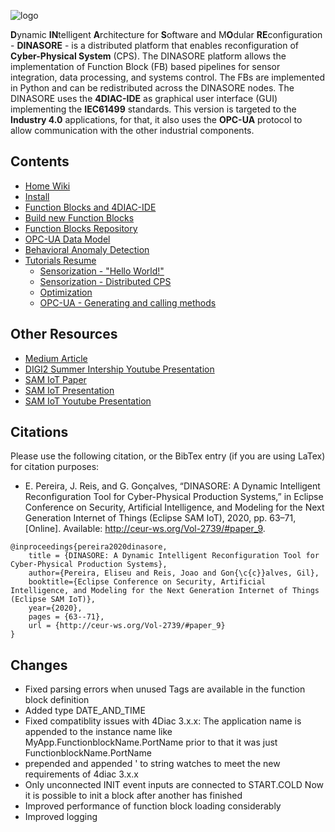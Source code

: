 ![logo](https://github.com/DIGI2-FEUP/dinasore/wiki/images/logo.png)

**D**ynamic **IN**telligent **A**rchitecture for **S**oftware and M**O**dular **RE**configuration - **DINASORE** - is a
distributed platform that enables reconfiguration of **Cyber-Physical System** (CPS). The DINASORE platform allows the
implementation of Function Block (FB) based pipelines for sensor integration, data processing, and systems control. The
FBs are implemented in Python and can be redistributed across the DINASORE nodes. The DINASORE uses the **4DIAC-IDE** as
graphical user interface (GUI) implementing the **IEC61499** standards. This version is targeted to the **Industry 4.0**
applications, for that, it also uses the **OPC-UA** protocol to allow communication with the other industrial
components.

## Contents

* [Home Wiki](https://github.com/DIGI2-FEUP/dinasore/wiki)
* [Install](https://github.com/DIGI2-FEUP/dinasore/wiki/1.-Install)
* [Function Blocks and 4DIAC-IDE](https://github.com/DIGI2-FEUP/dinasore/wiki/2.-Function-Blocks-and-4DIAC)
* [Build new Function Blocks](https://github.com/DIGI2-FEUP/dinasore/wiki/2.1.-Build-new-Function-Blocks)
* [Function Blocks Repository](https://github.com/DIGI2-FEUP/dinasore_function_blocks)
* [OPC-UA Data Model](https://github.com/DIGI2-FEUP/dinasore/wiki/2.3.-OPC-UA-Data-Model)
* [Behavioral Anomaly Detection](https://github.com/DIGI2-FEUP/dinasore/wiki/2.2.-Behavioral-Anomaly-Detection-functionality)
* [Tutorials Resume](https://github.com/DIGI2-FEUP/dinasore/wiki/3.-Tutorials-Resume)
    * [Sensorization - "Hello World!"](https://github.com/DIGI2-FEUP/dinasore/wiki/3.1.-Hands-On:-Sensorization-"Hello-World!")
    * [Sensorization - Distributed CPS](https://github.com/DIGI2-FEUP/dinasore/wiki/3.2.-Hands-On:-Distributed-Sensorization)
    * [Optimization](https://github.com/DIGI2-FEUP/dinasore/wiki/3.3.-Hands-On:-Optimization)
    * [OPC-UA - Generating and calling methods](https://github.com/DIGI2-FEUP/dinasore/wiki/3.4.-Hands-On:-OPC-UA-Generating-and-calling-methods)

<!---
## Features
- [x] Communication between the DINASORE and the 4DIAC-IDE 
- [x] Encapsulation of a function block inside the DINASORE
- [x] Execution of multiple function blocks inside the DINASORE
- [x] Distributed execution of a configuration across the network
- [x] Monitoring of all function blocks using the watch option at the 4DIAC-IDE
- [x] Remote stop of a configuration that is running
- [x] Docker integration
- [x] Opc-Ua integration
- [x] Configuration storage
- [x] Test with complex variables (lists, arrays, methods (strings))
 -->

## Other Resources

* [Medium Article](https://medium.com/@jrffmatias/dinasore-a-tool-for-distributed-function-block-based-systems-f2613a37e1ca)
* [DIGI2 Summer Intership Youtube Presentation](https://www.youtube.com/watch?v=OXgMPQflZSA&t=45s)
* [SAM IoT Paper](http://ceur-ws.org/Vol-2739/paper_9.pdf)
* [SAM IoT Presentation](https://events.eclipse.org/2020/sam-iot/presentations/M1-Presentation.pdf)
* [SAM IoT Youtube Presentation](https://www.youtube.com/watch?v=wiOu3vu0_tk)

## Citations

Please use the following citation, or the BibTex entry (if you are using LaTex) for citation purposes:

- E. Pereira, J. Reis, and G. Gonçalves, “DINASORE: A Dynamic Intelligent Reconfiguration Tool for Cyber-Physical
  Production Systems,” in Eclipse Conference on Security, Artificial Intelligence, and Modeling for the Next Generation
  Internet of Things (Eclipse SAM IoT), 2020, pp. 63–71, [Online]. Available: http://ceur-ws.org/Vol-2739/#paper_9.

```
@inproceedings{pereira2020dinasore,
    title = {DINASORE: A Dynamic Intelligent Reconfiguration Tool for Cyber-Physical Production Systems},
    author={Pereira, Eliseu and Reis, Joao and Gon{\c{c}}alves, Gil},
    booktitle={Eclipse Conference on Security, Artificial Intelligence, and Modeling for the Next Generation Internet of Things (Eclipse SAM IoT)},
    year={2020},
    pages = {63--71},
    url = {http://ceur-ws.org/Vol-2739/#paper_9}
}
```

## Changes

* Fixed parsing errors when unused Tags are available in the function block definition
* Added type DATE_AND_TIME
* Fixed compatiblity issues with 4Diac 3.x.x:
  The application name is appended to the instance name like MyApp.FunctionblockName.PortName prior to that it was just
  FunctionblockName.PortName
* prepended and appended \' to string watches to meet the new requirements of 4diac 3.x.x
* Only unconnected INIT event inputs are connected to START.COLD
  Now it is possible to init a block after another has finished
* Improved performance of function block loading considerably
* Improved logging